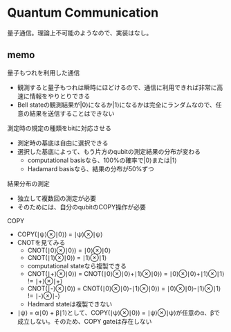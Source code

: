 # Quantum Communication
量子通信。理論上不可能のようなので、実装はなし。

## memo
量子もつれを利用した通信
* 観測すると量子もつれは瞬時にほどけるので、通信に利用できれば非常に高速に情報をやりとりできる
* Bell stateの観測結果が|0⟩になるか|1⟩になるかは完全にランダムなので、任意の結果を送信することはできない

測定時の規定の種類をbitに対応させる
* 測定時の基底は自由に選択できる
* 選択した基底によって、もう片方のqubitの測定結果の分布が変わる
  * computational basisなら、100%の確率で|0⟩または|1⟩
  * Hadamard basisなら、結果の分布が50%ずつ

結果分布の測定
* 独立して複数回の測定が必要
* そのためには、自分のqubitのCOPY操作が必要

COPY
* COPY(∣ψ⟩⊗∣0⟩) = ∣ψ⟩⊗∣ψ⟩
* CNOTを見てみる
  * CNOT(∣0⟩⊗∣0⟩) = ∣0⟩⊗∣0⟩
  * CNOT(∣1⟩⊗∣0⟩) = ∣1⟩⊗∣1⟩
  * computational stateなら複製できる
  * CNOT(∣+⟩⊗∣0⟩) = CNOT(∣0⟩⊗∣0⟩+∣1⟩⊗∣0⟩) = ∣0⟩⊗∣0⟩+∣1⟩⊗∣1⟩ != ∣+⟩⊗∣+⟩
  * CNOT(∣-⟩⊗∣0⟩) = CNOT(∣0⟩⊗∣0⟩-∣1⟩⊗∣0⟩) = ∣0⟩⊗∣0⟩-∣1⟩⊗∣1⟩ != ∣-⟩⊗∣-⟩
  * Hadmard stateは複製できない
* ∣ψ⟩ = α∣0⟩ + β∣1⟩として、COPY(∣ψ⟩⊗∣0⟩) = ∣ψ⟩⊗∣ψ⟩が任意のα、βで成立しない。そのため、COPY gateは存在しない
